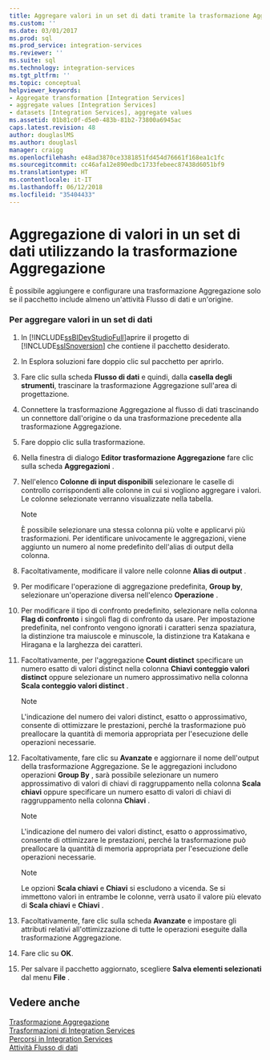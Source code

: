 ```yaml
---
title: Aggregare valori in un set di dati tramite la trasformazione Aggregazione | Microsoft Docs
ms.custom: ''
ms.date: 03/01/2017
ms.prod: sql
ms.prod_service: integration-services
ms.reviewer: ''
ms.suite: sql
ms.technology: integration-services
ms.tgt_pltfrm: ''
ms.topic: conceptual
helpviewer_keywords:
- Aggregate transformation [Integration Services]
- aggregate values [Integration Services]
- datasets [Integration Services], aggregate values
ms.assetid: 01b81c0f-d5e0-483b-81b2-73800a6945ac
caps.latest.revision: 48
author: douglaslMS
ms.author: douglasl
manager: craigg
ms.openlocfilehash: e48ad3870ce3381851fd454d76661f168ea1c1fc
ms.sourcegitcommit: cc46afa12e890edbc1733febeec87438d6051bf9
ms.translationtype: HT
ms.contentlocale: it-IT
ms.lasthandoff: 06/12/2018
ms.locfileid: "35404433"
---
```

# <a name="aggregate-values-in-a-dataset-by-using-the-aggregate-transformation"></a>Aggregazione di valori in un set di dati utilizzando la trasformazione Aggregazione
  È possibile aggiungere e configurare una trasformazione Aggregazione solo se il pacchetto include almeno un'attività Flusso di dati e un'origine.  
  
### <a name="to-aggregate-values-in-a-dataset"></a>Per aggregare valori in un set di dati  
  
1.  In [!INCLUDE[ssBIDevStudioFull](../../../includes/ssbidevstudiofull-md.md)]aprire il progetto di [!INCLUDE[ssISnoversion](../../../includes/ssisnoversion-md.md)] che contiene il pacchetto desiderato.  
  
2.  In Esplora soluzioni fare doppio clic sul pacchetto per aprirlo.  
  
3.  Fare clic sulla scheda **Flusso di dati** e quindi, dalla **casella degli strumenti**, trascinare la trasformazione Aggregazione sull'area di progettazione.  
  
4.  Connettere la trasformazione Aggregazione al flusso di dati trascinando un connettore dall'origine o da una trasformazione precedente alla trasformazione Aggregazione.  
  
5.  Fare doppio clic sulla trasformazione.  
  
6.  Nella finestra di dialogo **Editor trasformazione Aggregazione** fare clic sulla scheda **Aggregazioni** .  
  
7.  Nell'elenco **Colonne di input disponibili** selezionare le caselle di controllo corrispondenti alle colonne in cui si vogliono aggregare i valori. Le colonne selezionate verranno visualizzate nella tabella.  
  
    > [!NOTE]  
    >  È possibile selezionare una stessa colonna più volte e applicarvi più trasformazioni. Per identificare univocamente le aggregazioni, viene aggiunto un numero al nome predefinito dell'alias di output della colonna.  
  
8.  Facoltativamente, modificare il valore nelle colonne **Alias di output** .  
  
9. Per modificare l'operazione di aggregazione predefinita, **Group by**, selezionare un'operazione diversa nell'elenco **Operazione** .  
  
10. Per modificare il tipo di confronto predefinito, selezionare nella colonna **Flag di confronto** i singoli flag di confronto da usare. Per impostazione predefinita, nel confronto vengono ignorati i caratteri senza spaziatura, la distinzione tra maiuscole e minuscole, la distinzione tra Katakana e Hiragana e la larghezza dei caratteri.  
  
11. Facoltativamente, per l'aggregazione **Count distinct** specificare un numero esatto di valori distinct nella colonna **Chiavi conteggio valori distinct** oppure selezionare un numero approssimativo nella colonna **Scala conteggio valori distinct** .  
  
    > [!NOTE]  
    >  L'indicazione del numero dei valori distinct, esatto o approssimativo, consente di ottimizzare le prestazioni, perché la trasformazione può preallocare la quantità di memoria appropriata per l'esecuzione delle operazioni necessarie.  
  
12. Facoltativamente, fare clic su **Avanzate** e aggiornare il nome dell'output della trasformazione Aggregazione. Se le aggregazioni includono operazioni **Group By** , sarà possibile selezionare un numero approssimativo di valori di chiavi di raggruppamento nella colonna **Scala chiavi** oppure specificare un numero esatto di valori di chiavi di raggruppamento nella colonna **Chiavi** .  
  
    > [!NOTE]  
    >  L'indicazione del numero dei valori distinct, esatto o approssimativo, consente di ottimizzare le prestazioni, perché la trasformazione può preallocare la quantità di memoria appropriata per l'esecuzione delle operazioni necessarie.  
  
    > [!NOTE]  
    >  Le opzioni **Scala chiavi** e **Chiavi** si escludono a vicenda. Se si immettono valori in entrambe le colonne, verrà usato il valore più elevato di **Scala chiavi** e **Chiavi** .  
  
13. Facoltativamente, fare clic sulla scheda **Avanzate** e impostare gli attributi relativi all'ottimizzazione di tutte le operazioni eseguite dalla trasformazione Aggregazione.  
  
14. Fare clic su **OK**.  
  
15. Per salvare il pacchetto aggiornato, scegliere **Salva elementi selezionati** dal menu **File** .  
  
## <a name="see-also"></a>Vedere anche  
 [Trasformazione Aggregazione](../../../integration-services/data-flow/transformations/aggregate-transformation.md)   
 [Trasformazioni di Integration Services](../../../integration-services/data-flow/transformations/integration-services-transformations.md)   
 [Percorsi in Integration Services](../../../integration-services/data-flow/integration-services-paths.md)   
 [Attività Flusso di dati](../../../integration-services/control-flow/data-flow-task.md)  
  
  
